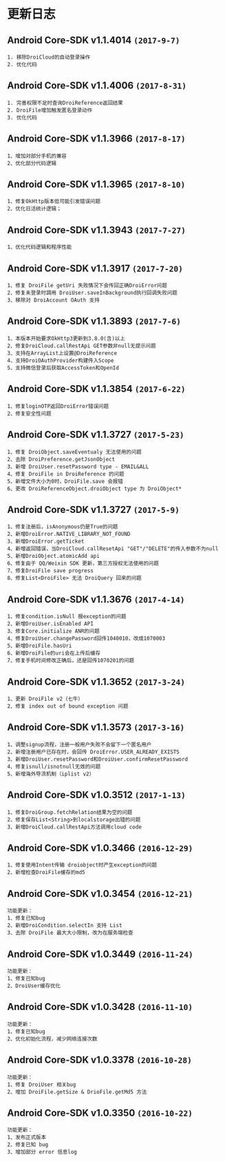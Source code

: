 # 更新日志

## Android Core-SDK v1.1.4014 `(2017-9-7)`  
```  
1. 移除DroiCloud的自动登录操作  
2. 优化代码  
```     

## Android Core-SDK v1.1.4006 `(2017-8-31)`  
```  
1. 完善权限不足时查询DroiReference返回结果  
2. DroiFile增加触发匿名登录动作  
3. 优化代码  
```     

## Android Core-SDK v1.1.3966 `(2017-8-17)`  
```  
1、增加对部分手机的兼容  
2、优化部分代码逻辑
```   

## Android Core-SDK v1.1.3965 `(2017-8-10)`  
```  
1、修复OkHttp版本低可能引发错误问题  
2、优化日活统计逻辑；
```   

## Android Core-SDK v1.1.3943 `(2017-7-27)`  
```  
1、优化代码逻辑和程序性能  
```   

## Android Core-SDK v1.1.3917 `(2017-7-20)`  
```  
1、修复 DroiFile getUri 失败情况下会传回正确DroiError问题  
2、修复未登录时調用 DroiUser.saveInBackground执行回调失败问题  
3、移除对 DroiAccount OAuth 支持  
```   

## Android Core-SDK v1.1.3893 `(2017-7-6)`  
```  
1、本版本开始要求OkHttp3更新到3.8.0(含)以上
2、修复DroiCloud.callRestApi GET参数非null无提示问题  
3、支持在ArrayList上设置@DroiReference  
4、支持DroiOAuthProvider构建传入Scope  
5、支持微信登录后获取AccessToken和OpenId  
```  

## Android Core-SDK v1.1.3854 `(2017-6-22)`  
```  
1、修复loginOTP返回DroiError错误问题  
2、修复安全性问题  
```  

## Android Core-SDK v1.1.3727 `(2017-5-23)`
```
1、修复 DroiObject.saveEventualy 无法使用的问题
2、去除 DroiPreference.getJsonObject
3、新增 DroiUser.resetPassword type - EMAIL&ALL
4、修复 DroiFile in DroiReference 的问题
5、新增文件大小为0时，DroiFile.save 会报错
6、更改 DroiReferenceObject.droiObject type 为 DroiObject*
```

## Android Core-SDK v1.1.3727 `(2017-5-9)`
```
1、修复注册后，isAnonymous仍是True的问题
2、新增DroiError.NATIVE_LIBRARY_NOT_FOUND
3、新增DroiError.getTicket
4、新增返回错误，当DroiCloud.callResetApi "GET"/"DELETE"的传入参数不为null
5、新增DroiObject.atomicAdd api
6、修复由于 QQ/Weixin SDK 更新，第三方授权无法使用的问题
7、修复DroiFile save progress
8、修复List<DroiFile> 无法 DroiQuery 回来的问题
```  

## Android Core-SDK v1.1.3676 `(2017-4-14)`
```
1、修复condition.isNull 报exception的问题
2、新增DroiUser.isEnabled API
3、修复Core.initialize ANR的问题
4、修复DroiUser.changePassword回传1040010，改成1070003
5、新增DroiFile.hasUri
6、新增DroiFile的uri会在上传后缓存
7、修复手机时间修改正确后，还是回传1070201的问题
```  

## Android Core-SDK v1.1.3652 `(2017-3-24)`
```
1、更新 DroiFile v2（七牛）
2、修复 index out of bound exception 问题
```  

## Android Core-SDK v1.1.3573 `(2017-3-16)`
```
1、调整signup流程，注册一般用户失败不会留下一个匿名用户
2、新增注册用户已存在时，会回传 DroiError.USER_ALREADY_EXISTS
3、新增DroiUser.resetPassword和DroiUser.confirmResetPassword
4、修复isnull/isnotnull无效的问题
5、新增海外导流机制（iplist v2）
```  

## Android Core-SDK v1.0.3512 `(2017-1-13)`
```
1、修复DroiGroup.fetchRelation结果为空的问题
2、修复保存List<String>到localstorage出错的问题
3、新增DroiCloud.callRestApi方法调用cloud code 
```  

## Android Core-SDK v1.0.3466 `(2016-12-29)`
```
1、修复使用Intent传输 droiobject时产生exception的问题
2、新增检查DroiFile缓存的md5
```  

## Android Core-SDK v1.0.3454 `(2016-12-21)`
```
功能更新：  
1、修复已知bug
2、新增DroiCondition.selectIn 支持 List
3、去除 DroiFile 最大大小限制，改为在服务端检查
```  

## Android Core-SDK v1.0.3449 `(2016-11-24)`
```
功能更新：  
1、修复已知bug
2、DroiUser缓存优化
```  

## Android Core-SDK v1.0.3428 `(2016-11-10)`
```
功能更新：  
1、修复已知bug
2、优化初始化流程，减少网络连接次数
```  

## Android Core-SDK v1.0.3378 `(2016-10-28)`
```
功能更新：  
1、修复 DroiUser 相关bug
2、增加 DroiFile.getSize & DrioFile.getMd5 方法
```  

## Android Core-SDK v1.0.3350  `(2016-10-22)`
```
功能更新：  
1、发布正式版本
2、修复已知 bug
3、增加部分 error 信息log
```
